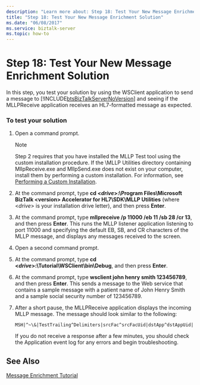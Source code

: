 ```yaml
---
description: "Learn more about: Step 18: Test Your New Message Enrichment Solution"
title: "Step 18: Test Your New Message Enrichment Solution"
ms.date: "06/08/2017"
ms.service: biztalk-server
ms.topic: how-to
---
```

# Step 18: Test Your New Message Enrichment Solution
In this step, you test your solution by using the WSClient application to send a message to [!INCLUDE[btsBizTalkServerNoVersion](../../includes/btsbiztalkservernoversion-md.md)] and seeing if the MLLPReceive application receives an HL7-formatted message as expected.  
  
### To test your solution  
  
1.  Open a command prompt.  
  
    > [!NOTE]
    >  Step 2 requires that you have installed the MLLP Test tool using the custom installation procedure. If the \MLLP Utilities directory containing MllpReceive.exe and MllpSend.exe does not exist on your computer, install them by performing a custom installation. For information, see [Performing a Custom Installation](https://msdn.microsoft.com/library/e55c86e1-af63-49ba-8510-d177e1b96692).  
  
2.  At the command prompt, type **cd \<*drive*\>:\Program Files\Microsoft BizTalk \<version\> Accelerator for HL7\SDK\MLLP Utilities** (where \<*drive*\> is your installation drive letter), and then press **Enter**.  
  
3.  At the command prompt, type **mllpreceive /p 11000 /eb 11 /sb 28 /cr 13**, and then press **Enter**. This runs the MLLP listener application listening to port 11000 and specifying the default EB, SB, and CR characters of the MLLP message, and displays any messages received to the screen.  
  
4.  Open a second command prompt.  
  
5.  At the command prompt, type **cd \<*drive*\>:\Tutorial\WSClient\bin\Debug**, and then press **Enter**.  
  
6.  At the command prompt, type **wsclient john henry smith 123456789**, and then press **Enter**. This sends a message to the Web service that contains a sample message with a patient name of John Henry Smith and a sample social security number of 123456789.  
  
7.  After a short pause, the MLLPReceive application displays the incoming MLLP message. The message should look similar to the following:  
  
    ```  
    MSH|^~\&|TestTrailing^Delimiters|srcFac^srcFacUid|dstApp^dstAppUid|dstFac^dstFacUid|200307092343|sec|ADT^A04|msgid2134|P|2.2PID|||123456789||smith^john  
    ```  
  
     If you do not receive a response after a few minutes, you should check the Application event log for any errors and begin troubleshooting.  
  
## See Also  
 [Message Enrichment Tutorial](../../adapters-and-accelerators/accelerator-hl7/message-enrichment-tutorial.md)

